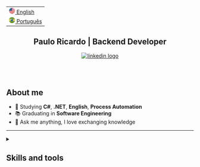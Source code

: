 <html>

<table>
  <tr><td><a href="README-en.md"><img src="./assets/us_flag.png" alt="US flag" width="17px"> English</a></td></tr>
  <tr><td><a href="https://github.com/Paulo-Ricard0"><img src="./assets/br_flag.png" alt="Brazil flag" width="17px"> Português</a></td></tr>
</table>

<div id="header">
  <h2 align="center">
    Paulo Ricardo | Backend Developer
  </h2>
</div>


<div id="badges" align="center">
  <a target="_blank" href="https://www.linkedin.com/in/paulo-ricardo-magalh%C3%A3es">
    <img src="https://img.shields.io/static/v1?message=LinkedIn&logo=linkedin&label=&color=4089ea&logoColor=white&labelColor=&style=for-the-badge" alt="linkedin logo"/>
  </a>
</div>

</br></br>

## About me

- 🌱 Studying **C#**, **.NET**, **English**, **Process Automation**
- 📚 Graduating in **Software Engineering**
- 💬 Ask me anything, I love exchanging knowledge

---

<details>
  <summary>
    <h2>Skills and tools</h2>
  </summary>

### Technologies
- **C#**
- **.NET**
- **ASP.NET Core**
- **AWS**
- **Entity Framework Core**
- **xUnit**
- **Docker**
- **RabbitMQ**
- **Git**
- **JavaScript**
- **TypeScript**

### Databases
- **SQLServer**
- **MySQL**
- **PostgreSQL**

### Methodologies
- **Scrum**
- **Kanban**
</details>

</html>
